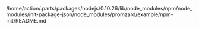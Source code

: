 /home/action/.parts/packages/nodejs/0.10.26/lib/node_modules/npm/node_modules/init-package-json/node_modules/promzard/example/npm-init/README.md